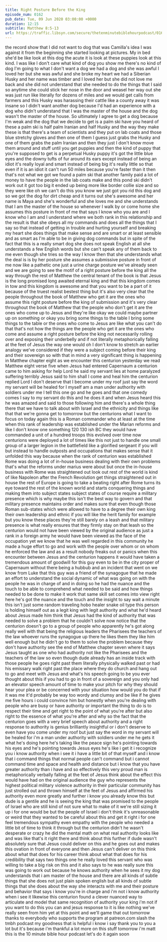 ```yaml
---
title: Right Posture Before the King
episode_num: 0162
pub_date: Tue, 09 Jun 2020 03:00:00 +0000
duration: 12:15
subtitle: Matthew 8:5-13
url: https://traffic.libsyn.com/secure/thetenminutebiblehourpodcast/0162_-_Right_Posture_Before_the_King.mp3
---
```


 the record show that I did not want to dog that was Camilla's idea I was against it from the beginning she started looking at pictures. My in bed she'd be like look at this dog the acute it is look at these puppies look at this kind. I was like I don't care what kind of dog you show me there's no kind of dog I'm going to what I don't want a dog we had a dog and she was awful I loved her but she was awful and she broke my heart we had a Siberian Husky and her name was timber and I loved her but she did not love me back and she did not understand that she needed to do the things that I said so anytime she could stick her nose in the door and weasel her way out she was just run like literally for dozens of miles and we would get calls from farmers and this Husky was harassing their cattle like a county away it was insane so I didn't want another dog because I'd had an experience with a dog who didn't understand that I was the master of the house and the dog wasn't the master of the house. So ultimately I agree to get a dog because I'm weak and the dog that we decide to get is a palm ski have you heard of these a palm ski is half palm Iranian and half Husky and the way they make these is that there's a team of scientists and they put on lab coats and those blue stretchy gloves and then one of them I guess just grabs the Husky and one of them grabs the palm Iranian and then they just I don't know move them around and stuff until you get puppies and then the kind of puppy that you're supposed to get is a perpetual Husky puppy it's got the little blue eyes and the downy tufts of fur around its ears except instead of being an idiot it's really loyal and smart instead of being big it's really little so that even if it is an idiot it can't run 50 miles because you're faster than it then that's not what we got we found a palm ski that another family paid a lot of money to have the people in the lab coats make and this pond ski didn't work out it got too big it ended up being more like border collie size and so they were like oh we can't do this you know we just got you rid this dog and so we got the dog for dirt cheap and it turns out she's awesome and her name is Maya and she's wonderful and she loves me and she understands that I am the master of the house so whenever I walk by or come home she assumes this posture in front of me that says I know who you are and I know who I am and I understand where we both rank in this relationship and the result is that she obeys all my commands and does all the things that I say so that instead of getting in trouble and hurting yourself and breaking my heart she does things that make sense and are smart or at least sensible and as smart as I'm able to be in giving dog commands but in spite of the fact that this is a really smart dog she does not speak English at all she understands a few English words but she can't speak any of them back to me even though she tries so the way I know then that she understands what the deal is is by her posture she assumes a submissive posture in front of me now like a pathetic one just a urine charge posture we've already seen and we are going to see the motif of a right posture before the king all the way through the rest of Matthew the central tenant of the book is that Jesus is the long promised long awaited eternal king and that this kingdom comes in tow and this kingdom is awesome and that you want to be a part of it because of the truest realist bestest thing but it's also very clear that the people throughout the book of Matthew who get it are the ones who assume this right posture before the king of submission and it's very clear throughout the book of Matthew that the people who don't get it are the ones who come up to Jesus and they're like okay we could maybe partner up on something or okay you bring some things to the table I bring some things to the table or the ones who come to Jesus are like what you can't do that that's not how the things are the people who get it are the ones who come and assume a right posture before the king not necessarily rolling over and exposing their underbelly and if not literally metaphorically falling at the feet of Jesus the way one would oh I don't know to stretch an earlier analogy we've considered if they were a subject coming before their king and their sovereign so with that in mind a very significant thing is happening in Matthew chapter eight as we encounter this centurion yesterday we read Matthew eight verse five when Jesus had entered Capernaum a centurion came to him asking for help Lord he said my servant lies at home paralyzed suffering terribly Jesus said to him shall I come and heal him the centurion replied Lord I don't deserve that I become under my roof just say the word my servant will be healed for I myself am a man under authority with soldiers under me I tell this one go and he goes and that one comedy comes I say to my servant do this and he does it and when Jesus heard this he was amazed and said to those following him and there's a whole thing there that we have to talk about with Israel and the ethnicity and things like that that we're gonna get to tomorrow but the centurions what I want to focus on today again this is a Roman commander who at least at the time when this rank of leadership was established under the Marian reforms and like I don't know one something 120 130 ish BC they would have commanded a unit of a hundred troops this evolved over time now centurions were deployed a lot of times like this not just to handle one small group of a larger legion in the battlefield like a glorified sergeant if you will but instead to handle outposts and occupations that makes sense that it unfolded this way because when the rank of centurion was established Rome was doing a lot of in-house business dealing with their own problems that's what the reforms under marius were about but once the in-house business with Rome was straightened out look out rest of the world is kind of like Napoleon after the French Revolution get things straightened out in house the rest of Europe is going to take a beating right after Rome turns its eye toward the rest of the known world and starts conquering things and making them into subject states subject states of course require a military presence which is why maybe this isn't the best way to govern and that military presence maintains order and makes sure that even though those Roman sub-states which were allowed to have to a degree their own king their own leadership and ethnic if you will like the herit family for example but you know these places they're still barely on a leash and that military presence is what really ensures that they firmly stay on that leash so the centurion would not have been viewed by the original audience as just a rank in a foreign army he would have been viewed as the face of the occupation yet we know that he was well regarded in this community he made a huge effort to go and work with the people over whom or on whom he enforced the law and as a result nobody freaks out or panics when this encounter between Jesus and the centurion happens it would have taken a tremendous amount of goodwill for this guy even to be in the city proper of Capernaum without there being a hubbub and an incident that went on we know from Luke that this guy was a friend of the synagogue that he made an effort to understand the social dynamic of what was going on with the people he was in charge of and in doing so he had the nuance and the touch to be able to comprehend what needed to be said and how things needed to be done to make it work that same skill set comes into view right here he's got the nuance and the touch and the insight to say wait a minute this isn't just some random traveling hobo healer snake oil type this person is holding himself out as a legit king with legit authority and what he'd heard about Jesus made him think that Jesus had the kind of authority that was needed to solve a problem that he couldn't solve now notice that the centurion doesn't go to a group of people who apparently he's got along really well with that being the religious leaders the Pharisees the teachers of the law whoever runs the synagogue up there he likes them they like him well enough but he didn't go to them to solve the problem because they don't have authority see the end of Matthew chapter seven where it says Jesus taught as one who had authority not like the Pharisees and the teachers of the law so even though dude already has an inside track with those people he goes right past them literally physically walked past or had his emissary walk right past the place where they do church and hang out to go and meet with Jesus and what's his speech going to be you ever thought about this if you had to go in front of a sovereign and you only had an elevator speech amount of time to make your pitch for why they should hear your plea or be concerned with your situation how would you do that if it was me it'd probably be way too wordy and clumsy and be like if he gives me five hours i could convince him but honestly when you're dealing with people who are busy or have authority or important the thing to do is to respect their time and get right to the point of what you're after but also right to the essence of what you're after and why so the fact that the centurion goes with a very brief speech about authority and a right response to authority is genius brilliantly insightful or i don't deserve to even have you come under my roof but just say the word in my servant will be healed for i'm a man under authority with soldiers under me he gets it what he's doing here he's taking like the peace sign he's pointing towards his eyes and he's pointing towards Jesus eyes he's like i get it i recognize you i know authority when i see it i have a little bit of that myself and i know that i command things that normal people can't command but i cannot command time and space and health and distance but i know that you have greater authority than i have and so effectively this very proud man is metaphorically verbally falling at the feet of Jesus think about the effect this would have had on the original audience the guy who represents the highest political military violence authority in their particular community has just strolled out and thrown himself at the feet of Jesus and affirmed his authority even more greatly and further i know you already know this but dude is a gentile and he is seeing the king that was promised to the people of Israel who are still kind of not sure what to make of it we're still sizing it up i for one would be but the people of Israel i don't think it's unreasonable or weird that they wanted to be careful about this and get it right i for one feel tremendous sympathy even empathy with the people who needed a little bit of time to think it through but the centurion didn't he wasn't desperate or crazy he did the mental math on what real authority looks like and was like that's it right there and think about this further if dude wasn't absolutely sure that Jesus could deliver on this and he goes out and makes this ovation in front of everyone and then Jesus can't deliver on this think about what that does for his career think about what that does for his credibility that says two things one he really loved this servant who was willing to take a big risk on this and it also says to he was really sure this was going to work out because he knows authority when he sees it my dog understands that i am master of the house and there are all kinds of subtle things that she does not just plain spoken english but all kinds of subtle things that she does about the way she interacts with me and their posture and behavior that says i know you're in charge and i'm not i know authority when i see it likewise this centurion found a clever nuanced way to articulate and model that same recognition of authority your king i'm not if you want to do this you can and jesus response to it is like nothing we've really seen from him yet at this point and we'll game that out tomorrow thanks to everybody who supports the program at patreon.com slash the tmbh podcast my goodness that is helpful i know i say thank you to you a lot but it's because i'm thankful a lot more on this stuff tomorrow i'm matt this is the 10 minute bible hour podcast let's do it again soon